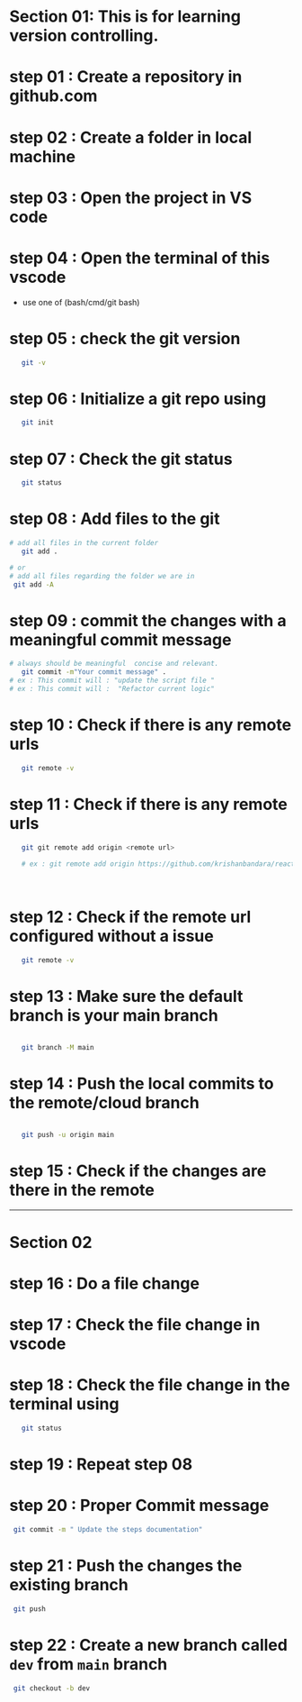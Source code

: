 # Section 01: This is for learning version controlling.

# step 01 : Create a repository in github.com 

# step 02 : Create a folder in local machine

# step 03 : Open the project in VS code 

# step 04 : Open the terminal of this vscode 
- use one of (bash/cmd/git bash)

# step 05 : check the git version
```bash 
   git -v
```

# step 06 : Initialize a git repo using 
```bash 
   git init
```

# step 07 : Check the git status 
```bash 
   git status
```

# step 08 : Add files to the git  


```bash 
# add all files in the current folder 
   git add .

# or 
# add all files regarding the folder we are in
 git add -A 

```
# step 09 : commit the changes with a meaningful commit message 

```bash 
# always should be meaningful  concise and relevant.
   git commit -m"Your commit message" .
# ex : This commit will : "update the script file "
# ex : This commit will :  "Refactor current logic"

```

 # step 10 : Check if there is any remote urls 
```bash 
   git remote -v
```

 # step 11 : Check if there is any remote urls 
```bash 
   git git remote add origin <remote url>
   
   # ex : git remote add origin https://github.com/krishanbandara/react-basics-b-05.git
   
   
```

 # step 12 : Check if the remote url configured without a issue
```bash 
   git remote -v
```


 # step 13 : Make sure the default branch is your main branch

```bash 

   git branch -M main 

```

 # step 14 : Push the local commits to the remote/cloud branch

```bash 

   git push -u origin main

```

 # step 15 : Check if the changes are there in the remote 

-----

 # Section 02 

 # step 16 : Do a file change 

 # step 17 : Check the file change in vscode 

 # step 18 : Check the file change in the terminal using  

```bash 
   git status
```

 # step 19 : Repeat step 08 
 # step 20 : Proper Commit message 

 ```bash 
  git commit -m " Update the steps documentation"
```

# step 21 : Push the changes the existing branch

 ```bash 
  git push
```

# step 22 : Create a new branch called `dev` from `main` branch 

 ```bash 
  git checkout -b dev
```
